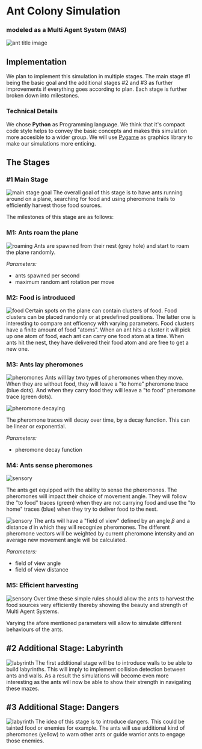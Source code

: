 # Ant Colony Simulation
### modeled as a Multi Agent System (MAS)

![ant title image](images/title.jpg)

## Implementation
We plan to implement this simulation in multiple stages. The main stage #1 being the basic goal and the additional stages #2 and #3 as further improvements if everything goes according to plan. Each stage is further broken down into milestones.

### Technical Details
We chose **Python** as Programming language. We think that it's compact code style helps to convey the basic concepts and makes this simulation more accesible to a wider group.
We will use [Pygame](https://www.pygame.org) as graphics library to make our simulations more enticing.

## The Stages

### #1 Main Stage
![main stage goal](images/s1m5-harvest.png)
The overall goal of this stage is to have ants running around on a plane, searching for food and using pheromone trails to efficiently harvest those food sources.

The milestones of this stage are as follows:

### M1: Ants roam the plane
![roaming](images/s1m1-roam.png)
Ants are spawned from their nest (grey hole) and start to roam the plane randomly.

*Parameters:*
- ants spawned per second
- maximum random ant rotation per move

### M2: Food is introduced
![food](images/s1m2-food.png)
Certain spots on the plane can contain clusters of food. Food clusters can be placed randomly or at predefined positions. The latter one is interesting to compare ant efficency with varying parameters. Food clusters have a finite amount of food "atoms". When an ant hits a cluster it will pick up one atom of food, each ant can carry one food atom at a time. When ants hit the nest, they have delivered their food atom and are free to get a new one.

### M3: Ants lay pheromones
![pheromones](images/s1m3-pheromone.png)
Ants will lay two types of pheromones when they move. When they are without food, they will leave a "to home" pheromone trace (blue dots). And when they carry food they will leave a "to food" pheromone trace (green dots).

![pheromone decaying](images/s1m3-pheromone-details.png)

The pheromone traces will decay over time, by a decay function. This can be linear or exponential.

*Parameters:*
- pheromone decay function

### M4: Ants sense pheromones
![sensory](images/s1m4-sensor.png)

The ants get equipped with the ability to sense the pheromones. The pheromones will impact their choice of movement angle. They will follow the "to food" traces (green) when they are not carrying food and use the "to home" traces (blue) when they try to deliver food to the nest.

![sensory](images/s1m4-sensor-details.png)
The ants will have a "field of view" defined by an angle *β*  and a distance *d* in which they will recognize pheromones. The different pheromone vectors will be weighted by current pheromone intensity and an average new movement angle will be calculated.

*Parameters:*
- field of view angle
- field of view distance

### M5: Efficient harvesting
![sensory](images/s1m5-harvest.png)
Over time these simple rules should allow the ants to harvest the food sources very efficiently thereby showing the beauty and strength of Multi Agent Systems.

Varying the afore mentioned parameters will allow to simulate different behaviours of the ants.


## #2 Additional Stage: Labyrinth
![labyrinth](images/s2-labyrinth.png)
The first additional stage will be to introduce walls to be able to build labyrinths. This will imply to implement collision detection between ants and walls. As a result the simulations will become even more interesting as the ants will now be able to show their strength in navigating these mazes.


## #3 Additional Stage: Dangers
![labyrinth](images/s3-dangers.png)
The idea of this stage is to introduce dangers. This could be tainted food or enemies for example. The ants will use additional kind of pheromones (yellow) to warn other ants or guide warrior ants to engage those enemies.
